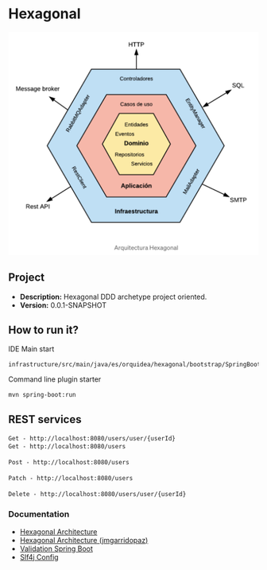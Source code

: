 # Hexagonal

![Drag Racing](local-resources/img/hexagon_schema.png)

## Project
* **Description:** Hexagonal DDD archetype project oriented.
* **Version:** 0.0.1-SNAPSHOT

## How to run it?
IDE Main start
```
infrastructure/src/main/java/es/orquidea/hexagonal/bootstrap/SpringBootService.java
```

Command line plugin starter
```
mvn spring-boot:run
```


## REST services

```
Get - http://localhost:8080/users/user/{userId}
Get - http://localhost:8080/users

Post - http://localhost:8080/users

Patch - http://localhost:8080/users

Delete - http://localhost:8080/users/user/{userId}
```

### Documentation
* [Hexagonal Architecture](https://alistair.cockburn.us/hexagonal-architecture/)
* [Hexagonal Architecture (jmgarridopaz)](https://jmgarridopaz.github.io/content/hexagonalarchitecture.html#tc2-6)
* [Validation Spring Boot](https://www.baeldung.com/spring-boot-bean-validation)
* [Slf4j Config](https://mkyong.com/spring-boot/spring-boot-slf4j-logging-example/)
